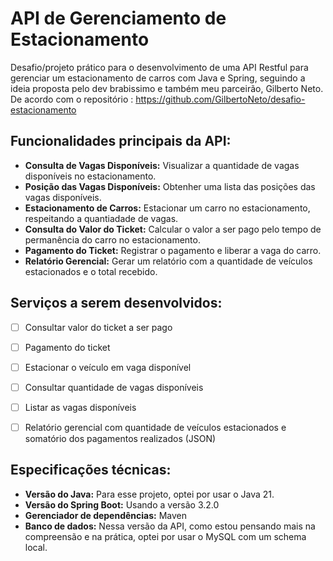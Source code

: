 # API de Gerenciamento de Estacionamento

Desafio/projeto prático para o desenvolvimento de uma API Restful para gerenciar um estacionamento de carros com Java e Spring, seguindo a ideia proposta pelo dev brabissimo e também meu parceirão, Gilberto Neto. De acordo com o repositório : 
https://github.com/GilbertoNeto/desafio-estacionamento

## Funcionalidades principais da API:

- **Consulta de Vagas Disponíveis:** Visualizar a quantidade de vagas disponíveis no estacionamento.
- **Posição das Vagas Disponíveis:** Obtenher uma lista das posições das vagas disponíveis.
- **Estacionamento de Carros:** Estacionar um carro no estacionamento, respeitando a quantiadade de vagas.
- **Consulta do Valor do Ticket:** Calcular o valor a ser pago pelo tempo de permanência do carro no estacionamento.
- **Pagamento do Ticket:** Registrar o pagamento e liberar a vaga do carro.
- **Relatório Gerencial:** Gerar um relatório com a quantidade de veículos estacionados e o total recebido.


## Serviços a serem desenvolvidos:

- [ ] Consultar valor do ticket a ser pago
- [ ] Pagamento do ticket
- [ ] Estacionar o veículo em vaga disponível 
- [ ] Consultar quantidade de vagas disponíveis 
- [ ] Listar as vagas disponíveis
- [ ] Relatório gerencial com quantidade de veículos estacionados e somatório dos pagamentos realizados (JSON)




## Especificações técnicas:

- **Versão do Java:** Para esse projeto, optei por usar o Java 21.
- **Versão do Spring Boot:** Usando a versão 3.2.0
- **Gerenciador de dependências:** Maven
- **Banco de dados:** Nessa versão da API, como estou pensando mais na compreensão e na prática, optei por usar o MySQL com um schema local. 
